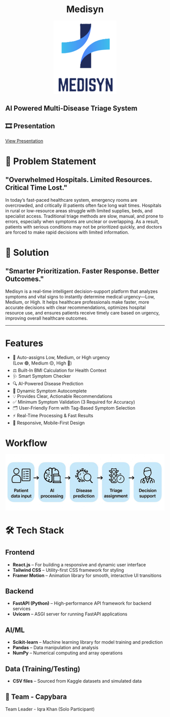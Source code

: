 <h1 style="text-align: center;">Medisyn</h1>

<p style="text-align: center;">
  <img src="frontend/public/medisyn.png" alt="Medisyn Logo" width="200" />
</p>

## AI Powered Multi-Disease Triage System

## 🎞️ Presentation
[View Presentation](https://www.canva.com/design/DAG0197RZSQ/2IIWt_dbgO0tL2dqVg7F8w/view?utm_content=DAG0197RZSQ&utm_campaign=designshare&utm_medium=link2&utm_source=uniquelinks&utlId=h45d2caa289) 


# 🧩 Problem Statement
## "Overwhelmed Hospitals. Limited Resources. Critical Time Lost."
In today’s fast-paced healthcare system, emergency rooms are overcrowded, and critically ill patients often face long wait times. Hospitals in rural or low-resource areas struggle with limited supplies, beds, and specialist access. Traditional triage methods are slow, manual, and prone to errors, especially when symptoms are unclear or overlapping. As a result, patients with serious conditions may not be prioritized quickly, and doctors are forced to make rapid decisions with limited information.

# 🎯 Solution
## "Smarter Prioritization. Faster Response. Better Outcomes."
Medisyn is a real-time intelligent decision-support platform that analyzes symptoms and vital signs to instantly determine medical urgency—Low, Medium, or High. It helps healthcare professionals make faster, more accurate decisions with clear recommendations, optimizes hospital resource use, and ensures patients receive timely care based on urgency, improving overall healthcare outcomes.

---

# Features

- 🚦 Auto-assigns Low, Medium, or High urgency  
  (Low 🟢, Medium 🟡, High 🔴)  
- ⚖️ Built-In BMI Calculation for Health Context  
- 🩺 Smart Symptom Checker  
- 🔍 AI-Powered Disease Prediction  
- 📝 Dynamic Symptom Autocomplete  
- 💡 Provides Clear, Actionable Recommendations  
- ✅ Minimum Symptom Validation (3 Required for Accuracy)  
- 🗂️ User-Friendly Form with Tag-Based Symptom Selection  
- ⚡ Real-Time Processing & Fast Results  
- 📱 Responsive, Mobile-First Design

# Workflow

![Workflow Image](frontend/public/workflow.png)

# 🛠️ Tech Stack
## Frontend

- **React.js** – For building a responsive and dynamic user interface  
- **Tailwind CSS** – Utility-first CSS framework for styling  
- **Framer Motion** – Animation library for smooth, interactive UI transitions  

## Backend

- **FastAPI (Python)** – High-performance API framework for backend services  
- **Uvicorn** – ASGI server for running FastAPI applications  

## AI/ML

- **Scikit-learn** – Machine learning library for model training and prediction  
- **Pandas** – Data manipulation and analysis  
- **NumPy** – Numerical computing and array operations  

## Data (Training/Testing)

- **CSV files** – Sourced from Kaggle datasets and simulated data 

## 🧠 Team - Capybara
Team Leader - Iqra Khan (Solo Participant) 

